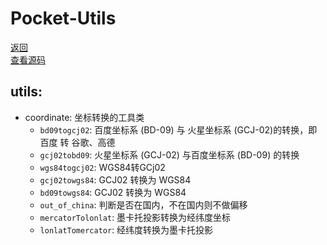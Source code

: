 # Pocket-Utils
[返回](../Readme.md)<br>
[查看源码](../src/pocket-utils)
## utils:

* coordinate: 坐标转换的工具类
   * `bd09togcj02`: 百度坐标系 (BD-09) 与 火星坐标系 (GCJ-02)的转换，即 百度 转 谷歌、高德
   * `gcj02tobd09`: 火星坐标系 (GCJ-02) 与百度坐标系 (BD-09) 的转换
   * `wgs84togcj02`: WGS84转GCj02
   * `gcj02towgs84`: GCJ02 转换为 WGS84
   * `bd09towgs84`: GCJ02 转换为 WGS84
   * `out_of_china`: 判断是否在国内，不在国内则不做偏移
   * `mercatorTolonlat`: 墨卡托投影转换为经纬度坐标
   * `lonlatTomercator`: 经纬度转换为墨卡托投影

